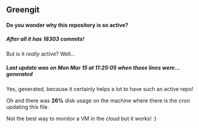 ## Greengit

#### Do you wonder why this repository is so active?

##### After all it has 18303 commits!

But is it *really* active? Well...

##### Last update was on Mon Mar 15 at 11:25:05 when those lines were... generated

Yes, generated, because it certainly helps a lot to have such an active repo!

Oh and there was **26%** disk usage on the machine
where there is the cron updating this file.

Not the best way to monitor a VM in the cloud but it works! :)

